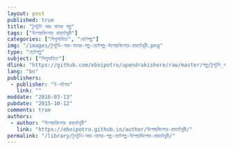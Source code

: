 ```yaml
---
layout: post
published: true
title: "টুনটুনি আর বাঘের গল্প"
tags: ["উপেন্দ্রকিশোর রায়চৌধুরী"]
categories: ["শিশুসাহিত্য", "ছোটগল্প"]
img: "/images/টুনটুনি-আর-বাঘের-গল্প-ছোটগল্প-উপেন্দ্রকিশোর-রায়চৌধুরী.png"
type: "ছোটগল্প"
subject: ["শিশুসাহিত্য"]
dlink: "https://github.com/eboipotro/upendrakishore/raw/master/গল্প/টুনটুনি_আর_বাঘের_গল্প.epub"
lang: "bn"
publishers: 
 - publisher: "ই-বইপত্র"
   link: ""
moddate: "2016-03-13"
pubdate: "2015-10-12"
comments: true
authors: 
 - author: "উপেন্দ্রকিশোর রায়চৌধুরী"
   link: "https://eboipotro.github.io/author/উপেন্দ্রকিশোর-রায়চৌধুরী/"
permalink: "/library/টুনটুনি-আর-বাঘের-গল্প-ছোটগল্প-উপেন্দ্রকিশোর-রায়চৌধুরী/"
---
```

